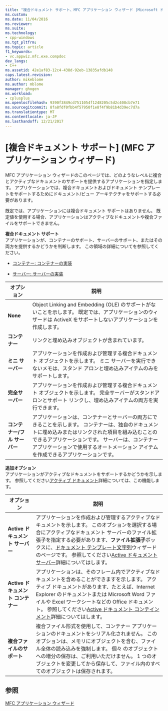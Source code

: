 ```yaml
---
title: "複合ドキュメント サポート、MFC アプリケーション ウィザード |Microsoft ドキュメント"
ms.custom: 
ms.date: 11/04/2016
ms.reviewer: 
ms.suite: 
ms.technology:
- cpp-windows
ms.tgt_pltfrm: 
ms.topic: article
f1_keywords:
- vc.appwiz.mfc.exe.compdoc
dev_langs:
- C++
ms.assetid: 42e1af83-12c4-438d-92eb-13835afdb148
caps.latest.revision: 
author: mikeblome
ms.author: mblome
manager: ghogen
ms.workload:
- cplusplus
ms.openlocfilehash: 9390f3849cd7511054f1248205c5d2c408cb7e71
ms.sourcegitcommit: 8fa8fdf0fbb4f57950f1e8f4f9b81b4d39ec7d7a
ms.translationtype: MT
ms.contentlocale: ja-JP
ms.lasthandoff: 12/21/2017
---
```

# <a name="compound-document-support-mfc-application-wizard"></a>[複合ドキュメント サポート] (MFC アプリケーション ウィザード)
MFC アプリケーション ウィザードのこのページでは、どのようなレベルに複合とアクティブなドキュメントのサポートを提供するアプリケーションを指定します。 アプリケーションでは、複合ドキュメントおよびドキュメント テンプレートをサポートするためにドキュメント/ビュー アーキテクチャをサポートする必要があります。  
  
 既定では、アプリケーションには複合ドキュメント サポートはありません。 既定値を使用する場合、アプリケーションはアクティブなドキュメントや複合ファイルをサポートできません。  
  
 **複合ドキュメント サポート**  
 アプリケーションが、コンテナーのサポート、サーバーのサポート、またはその両方を提供するかどうかを判断します。 この領域の詳細についてを参照してください。  
  
-   [コンテナー: コンテナーの実装](../../mfc/containers-implementing-a-container.md)  
  
-   [サーバー: サーバーの実装](../../mfc/servers-implementing-a-server.md)  
  
|オプション|説明|  
|------------|-----------------|  
|**None**|Object Linking and Embedding (OLE) のサポートがないことを示します。 既定では、アプリケーションのウィザードは ActiveX をサポートしないアプリケーションを作成します。|  
|**コンテナー**|リンクと埋め込みオブジェクトが含まれています。|  
|**ミニ サーバー**|アプリケーションを作成および管理する複合ドキュメント オブジェクトを示します。 ミニ サーバーを実行できないメモは、スタンド アロンと埋め込みアイテムのみをサポートします。|  
|**完全サーバー**|アプリケーションを作成および管理する複合ドキュメント オブジェクトを示します。 完全サーバーがスタンドアロンとサポート リンクし、埋め込みアイテムの両方を実行できます。|  
|**コンテナー/フル サーバー**|アプリケーションは、コンテナーとサーバーの両方にできることを示します。 コンテナーは、独自のドキュメントに埋め込みまたはリンクされた項目を組み込むことのできるアプリケーションです。 サーバーは、コンテナー アプリケーションで使用するオートメーション アイテムを作成できるアプリケーションです。|  
  
 **追加オプション**  
 アプリケーションがアクティブなドキュメントをサポートするかどうかを示します。 参照してください[アクティブ ドキュメント](../../mfc/active-documents.md)詳細については、この機能します。  
  
|オプション|説明|  
|------------|-----------------|  
|**Active ドキュメント サーバー**|アプリケーションを作成および管理するアクティブなドキュメントを示します。 このオプションを選択する場合にアクティブなドキュメント サーバーのファイル拡張子を指定する必要があります、**ファイル拡張子**ボックスに、[ドキュメント テンプレート文字列](../../mfc/reference/document-template-strings-mfc-application-wizard.md)ウィザードのページです。 参照してください[Active ドキュメント サーバー](../../mfc/active-document-servers.md)詳細についてはします。|  
|**Active ドキュメント コンテナー**|アプリケーションは、そのフレーム内でアクティブなドキュメントを含めることができますを示します。 アクティブ ドキュメントがあります、たとえば、Internet Explorer のドキュメントまたは Microsoft Word ファイルや Excel ワークシートなどの Office ドキュメント。 参照してください[Active ドキュメント コンテインメント](../../mfc/active-document-containment.md)詳細についてはします。|  
|**複合ファイルのサポート**|複合ファイル形式を使用して、コンテナー アプリケーションのドキュメントをシリアル化されません。 このオプションは、メモリにオブジェクトを含む、ファイル全体の読み込みを強制します。 個々 のオブジェクトへの増分の保存は、ご利用いただけません。 1 つのオブジェクトを変更してから保存して、ファイル内のすべてのオブジェクトは保存されます。|  
  
## <a name="see-also"></a>参照  
 [MFC アプリケーション ウィザード](../../mfc/reference/mfc-application-wizard.md)


